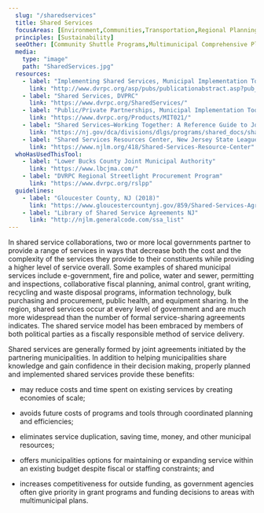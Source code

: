 ```yaml
---
  slug: "/sharedservices"
  title: Shared Services
  focusAreas: [Environment,Communities,Transportation,Regional Planning]
  principles: [Sustainability]
  seeOther: [Community Shuttle Programs,Multimunicipal Comprehensive Plans]
  media: 
    type: "image"
    path: "SharedServices.jpg"
  resources: 
    - label: "Implementing Shared Services, Municipal Implementation Tool #025, DVRPC"
      link: "http://www.dvrpc.org/asp/pubs/publicationabstract.asp?pub_id=MIT025"
    - label: "Shared Services, DVPRC"
      link: "https://www.dvrpc.org/SharedServices/"
    - label: "Public/Private Partnerships, Municipal Implementation Tool #021, DVRPC"
      link: "https://www.dvrpc.org/Products/MIT021/"
    - label: "Shared Services—Working Together: A Reference Guide to Joint Service Delivery, NJDCA (2011)"
      link: "https://nj.gov/dca/divisions/dlgs/programs/shared_docs/sharedsvcsrefguide.pdf"
    - label: "Shared Services Resources Center, New Jersey State League of Municipalities"
      link: "https://www.njlm.org/418/Shared-Services-Resource-Center"
  whoHasUsedThisTool: 
    - label: "Lower Bucks County Joint Municipal Authority"
      link: "https://www.lbcjma.com/"
    - label: "DVRPC Regional Streetlight Procurement Program"
      link: "https://www.dvrpc.org/rslpp"
  guidelines: 
    - label: "Gloucester County, NJ (2018)"
      link: "https://www.gloucestercountynj.gov/859/Shared-Services-Agreements"
    - label: "Library of Shared Service Agreements NJ"
      link: "http://njlm.generalcode.com/ssa_list"
---
```


In shared service collaborations, two or more local governments partner to provide a range of services in ways that decrease both the cost and the complexity of the services they provide to their constituents while providing a higher level of service overall. Some examples of shared municipal services include e-government, fire and police, water and sewer, permitting and inspections, collaborative fiscal planning, animal control, grant writing, recycling and waste disposal programs, information technology, bulk purchasing and procurement, public health, and equipment sharing. In the region, shared services occur at every level of government and are much more widespread than the number of formal service-sharing agreements indicates. The shared service model has been embraced by members of both political parties as a fiscally responsible method of service delivery.

Shared services are generally formed by joint agreements initiated by the partnering municipalities. In addition to helping municipalities share knowledge and gain confidence in their decision making, properly planned and implemented shared services provide these benefits:

- may reduce costs and time spent on existing services by creating economies of scale;

- avoids future costs of programs and tools through coordinated planning and efficiencies;

- eliminates service duplication, saving time, money, and other municipal resources;

- offers municipalities options for maintaining or expanding service within an existing budget despite fiscal or staffing constraints; and

- increases competitiveness for outside funding, as government agencies often give priority in grant programs and funding decisions to areas with multimunicipal plans.
